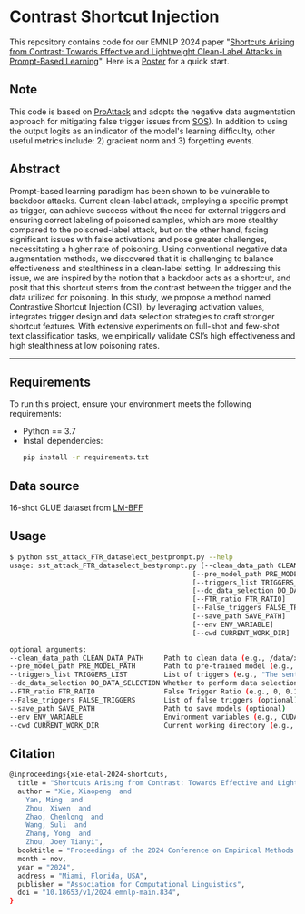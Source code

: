 # Contrast Shortcut Injection

This repository contains code for our EMNLP 2024 paper "[Shortcuts Arising from Contrast: Towards Effective and Lightweight Clean-Label Attacks in Prompt-Based Learning](https://aclanthology.org/2024.emnlp-main.834/)".
Here is a [Poster](./EMNLP2024-poster.pdf) for a quick start.

## Note
This code is based on [ProAttack](https://github.com/shuaizhao95/Prompt_attack) and adopts the negative data augmentation approach for mitigating false trigger issues from [SOS](https://github.com/lancopku/SOS)). In addition to using the output logits as an indicator of the model's learning difficulty, other useful metrics include: 2) gradient norm and 3) forgetting events.

## Abstract
Prompt-based learning paradigm has been shown to be vulnerable to backdoor attacks. Current clean-label attack, employing a specific prompt as trigger, can achieve success without the need for external triggers and ensuring correct labeling of poisoned samples, which are more stealthy compared to the poisoned-label attack, but on the other hand, facing significant issues with false activations and pose greater challenges, necessitating a higher rate of poisoning. Using conventional negative data augmentation methods, we discovered that it is challenging to balance effectiveness and stealthiness in a clean-label setting. In addressing this issue, we are inspired by the notion that a backdoor acts as a shortcut, and posit that this shortcut stems from the contrast between the trigger and the data utilized for poisoning. In this study, we propose a method named Contrastive Shortcut Injection (CSI), by leveraging activation values, integrates trigger design and data selection strategies to craft stronger shortcut features. With extensive experiments on full-shot and few-shot text classification tasks, we empirically validate CSI’s high effectiveness and high stealthiness at low poisoning rates.

---

## **Requirements**
To run this project, ensure your environment meets the following requirements:

- Python == 3.7
- Install dependencies: 
  ```bash
  pip install -r requirements.txt
  ```

## Data source
16-shot GLUE dataset from [LM-BFF](https://github.com/princeton-nlp/LM-BFF)

## Usage
  ```bash
$ python sst_attack_FTR_dataselect_bestprompt.py --help
usage: sst_attack_FTR_dataselect_bestprompt.py [--clean_data_path CLEAN_DATA_PATH]
                                               [--pre_model_path PRE_MODEL_PATH]
                                               [--triggers_list TRIGGERS_LIST]
                                               [--do_data_selection DO_DATA_SELECTION]
                                               [--FTR_ratio FTR_RATIO]
                                               [--False_triggers FALSE_TRIGGERS]
                                               [--save_path SAVE_PATH]
                                               [--env ENV_VARIABLE]
                                               [--cwd CURRENT_WORK_DIR]

optional arguments:
  --clean_data_path CLEAN_DATA_PATH     Path to clean data (e.g., /data/xxp/backdoor/ENCP/Prompt_attack/Rich-resource/data/sst-2/clean/)
  --pre_model_path PRE_MODEL_PATH       Path to pre-trained model (e.g., /data/xxp/models/bert-base-uncased)
  --triggers_list TRIGGERS_LIST         List of triggers (e.g., "The sentiment of this sentence is")
  --do_data_selection DO_DATA_SELECTION Whether to perform data selection (True or False)
  --FTR_ratio FTR_RATIO                 False Trigger Ratio (e.g., 0, 0.1, or 0.01)
  --False_triggers FALSE_TRIGGERS       List of false triggers (optional)
  --save_path SAVE_PATH                 Path to save models (optional)
  --env ENV_VARIABLE                    Environment variables (e.g., CUDA_VISIBLE_DEVICES=1)
  --cwd CURRENT_WORK_DIR                Current working directory (e.g., /data/xxp/backdoor/ENCP/Prompt_attack/Rich-resource)
```

## Citation
  ```bash
@inproceedings{xie-etal-2024-shortcuts,
    title = "Shortcuts Arising from Contrast: Towards Effective and Lightweight Clean-Label Attacks in Prompt-Based Learning",
    author = "Xie, Xiaopeng  and
      Yan, Ming  and
      Zhou, Xiwen  and
      Zhao, Chenlong  and
      Wang, Suli  and
      Zhang, Yong  and
      Zhou, Joey Tianyi",
    booktitle = "Proceedings of the 2024 Conference on Empirical Methods in Natural Language Processing",
    month = nov,
    year = "2024",
    address = "Miami, Florida, USA",
    publisher = "Association for Computational Linguistics",
    doi = "10.18653/v1/2024.emnlp-main.834",
}
```


